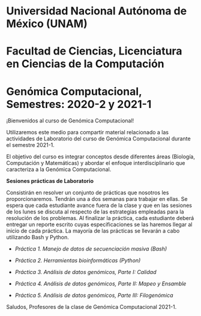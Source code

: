 # Universidad Nacional Autónoma de México (UNAM)
# Facultad de Ciencias, Licenciatura en Ciencias de la Computación
# Genómica Computacional, Semestres: 2020-2 y 2021-1

¡Bienvenidos al curso de Genómica Computacional!

Utilizaremos este medio para compartir material relacionado a las actividades de Laboratorio del curso de Genómica Computacional durante el semestre 2021-1. 

El objetivo del curso es integrar conceptos desde diferentes áreas (Biología, Computación y Matemáticas) y abordar el enfoque interdisciplinario que caracteriza a la Genómica Computacional. 

**Sesiones prácticas de Laboratorio**

Consistirán en resolver un conjunto de prácticas que nosotros les proporcionaremos. Tendrán una a dos semanas para trabajar en ellas. Se espera que cada estudiante avance fuera de la clase y que en las sesiones de los lunes se discuta al respecto de las estrategias empleadas para la resolución de los problemas. Al finalizar la práctica, cada estudiante deberá entregar un reporte escrito cuyas especificaciones se las haremos llegar al inicio de cada práctica. La mayoría de las prácticas se llevarán a cabo utilizando Bash y Python. 

+ *Práctica 1. Manejo de datos de secuenciación masiva (Bash)* 

+ *Práctica 2. Herramientas bioinformáticas (Python)*

+ *Práctica 3. Análisis de datos genómicos, Parte I: Calidad*

+ *Práctica 4. Análisis de datos genómicos, Parte II: Mapeo y Ensamble* 

+ *Práctica 5. Análisis de datos genómicos, Parte III: Filogenómica*

Saludos, 
Profesores de la clase de Genómica Computacional 2021-1.
